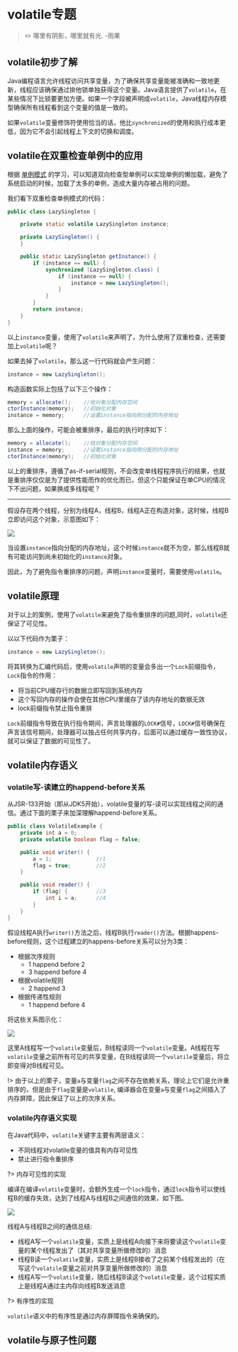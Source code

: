 # volatile专题

> :pencil2: 哪里有阴影，哪里就有光. -雨果

## volatile初步了解

Java编程语言允许线程访问共享变量，为了确保共享变量能被准确和一致地更新，线程应该确保通过排他锁单独获得这个变量。Java语言提供了`volatile`，在某些情况下比锁要更加方便。如果一个字段被声明成`volatile`，Java线程内存模型确保所有线程看到这个变量的值是一致的。

如果`volatile`变量修饰符使用恰当的话，他比`synchronized`的使用和执行成本更低，因为它不会引起线程上下文的切换和调度。

## volatile在双重检查单例中的应用

根据 [单例模式](/程序设计/设计模式—单例模式.md) 的学习，可以知道双向检查型单例可以实现单例的懒加载，避免了系统启动的时候，加载了太多的单例，造成大量内存被占用的问题。

我们看下双重检查单例模式的代码：

```java
public class LazySingleton {

    private static volatile LazySingleton instance;

    private LazySingleton() {
    }

    public static LazySingleton getInstance() {
        if (instance == null) {
            synchronized (LazySingleton.class) {
                if (instance == null) {
                    instance = new LazySingleton();
                }
            }
        }
        return instance;
    }
}
```

以上`instance`变量，使用了`volatile`来声明了，为什么使用了双重检查，还需要加上`volatile`呢？

如果去掉了`volatile`，那么这一行代码就会产生问题：

```java
instance = new LazySingleton();
```

构造函数实际上包括了以下三个操作：

```java
memory = allocate();    //给对象分配内存空间
ctorInstance(memory);   //初始化对象
instance = memory;      //设置instance指向刚分配的内存地址
```

那么上面的操作，可能会被重排序，最后的执行时序如下：

```java
memory = allocate();    //给对象分配内存空间
instance = memory;      //设置instance指向刚分配的内存地址
ctorInstance(memory);   //初始化对象
```

以上的重排序，遵循了as-if-serial规则，不会改变单线程程序执行的结果，也就是重排序仅仅是为了提供性能而作的优化而已，但这个只能保证在单CPU的情况下不出问题，如果换成多线程呢？

----

假设存在两个线程，分别为线程A，线程B，线程A正在构造对象，这时候，线程B立即访问这个对象，示意图如下：

![](../img/编程语言/双重检查重排序.png)

当设置`instance`指向分配的内存地址，这个时候`instance`就不为空，那么线程B就有可能访问到尚未初始化的`instance`对象。

因此，为了避免指令重排序的问题，声明`instance`变量时，需要使用`volatile`。

## volatile原理

对于以上的案例，使用了`volatile`来避免了指令重排序的问题,同时，`volatile`还保证了可见性。

以以下代码作为栗子：

```java
instance = new LazySingleton();
```

将其转换为汇编代码后，使用`volatile`声明的变量会多出一个`Lock`前缀指令，`Lock`指令的作用：

- 将当前CPU缓存行的数据立即写回到系统内存
- 这个写回内存的操作会使在其他CPU里缓存了该内存地址的数据无效
- lock前缀指令禁止指令重排

`Lock`前缀指令导致在执行指令期间，声言处理器的`LOCK#`信号，`LOCK#`信号确保在声言该信号期间，处理器可以独占任何共享内存，后面可以通过缓存一致性协议，就可以保证了数据的可见性了。

## volatile内存语义

### volatile写-读建立的happend-before关系

从JSR-133开始（即从JDK5开始），volatile变量的写-读可以实现线程之间的通信。通过下面的栗子来加深理解happend-before关系。

```java
public class VolatileExample {
    private int a = 0;
    private volatile boolean flag = false;

    public void writer() {
        a = 1;              //1
        flag = true;        //2
    }

    public void reader() {  
        if (flag) {         //3
            int i = a;      //4
        }
    }
}
```

假设线程A执行`writer()`方法之后，线程B执行`reader()`方法。根据happens-before规则，这个过程建立的happens-before关系可以分为3类：

- 根据次序规则
  - 1 happend before 2
  - 3 happend before 4
- 根据volatile规则
  - 2 happend 3
- 根据传递性规则
  - 1 happend before 4

将这些关系图示化：

![](../img/编程语言/volatile写-读建立的happens-before关系.png)

这里A线程写一个`volatile`变量后，B线程读同一个`volatile`变量。A线程在写`volatile`变量之前所有可见的共享变量，在B线程读同一个`volatile`变量后，将立即变得对B线程可见。

!> 由于以上的栗子，变量`a`与变量`flag`之间不存在依赖关系，理论上它们是允许重排序的，但是由于`flag`变量是`volatile`, 编译器会在变量`a`与变量`flag`之间插入了内存屏障，因此保证了以上的次序关系。

### volatile内存语义实现

在Java代码中，`volatile`关键字主要有两层语义：

- 不同线程对volatile变量的值具有内存可见性
- 禁止进行指令重排序

?> 内存可见性的实现

编译在编译`volatile`变量时，会额外生成一个`lock`指令，通过`lock`指令可以使线程B的缓存失效，达到了线程A与线程B之间通信的效果，如下图。

![](../img/编程语言/volatile内存语义.png)

线程A与线程B之间的通信总结:

- 线程A写一个`volatile`变量，实质上是线程A向接下来将要读这个`volatile`变量的某个线程发出了（其对共享变量所做修改的）消息
- 线程B读一个`volatile`变量，实质上是线程B接收了之前某个线程发出的（在写这个`volatile`变量之前对共享变量所做修改的）消息
- 线程A写一个`volatile`变量，随后线程B读这个`volatile`变量，这个过程实质上是线程A通过主内存向线程B发送消息

?> 有序性的实现

`volatile`语义中的有序性是通过内存屏障指令来确保的。

## volatile与原子性问题
